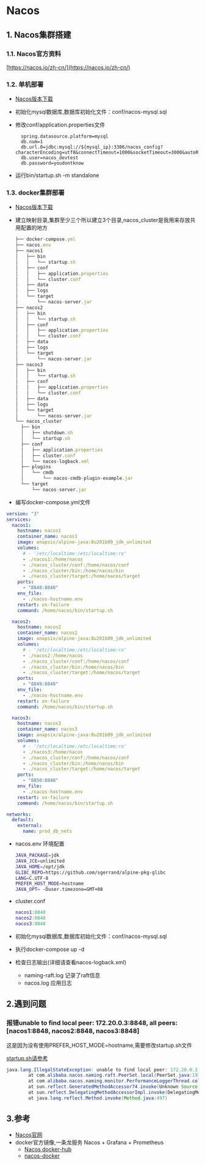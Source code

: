 # Nacos

## 1. Nacos集群搭建

### 1.1. Nacos官方资料

[https://nacos.io/zh-cn/](https://nacos.io/zh-cn/)

### 1.2. 单机部署

* [Nacos版本下载](https://github.com/alibaba/nacos/releases/)
* 初始化mysql数据库,数据库初始化文件：conf/nacos-mysql.sql
* 修改conf/application.properties文件

  ```text
    spring.datasource.platform=mysql
    db.num=1
    db.url.0=jdbc:mysql://${mysql_ip}:3306/nacos_config?characterEncoding=utf8&connectTimeout=1000&socketTimeout=3000&autoReconnect=true
    db.user=nacos_devtest
    db.password=youdontknow
  ```
* 运行bin/startup.sh -m standalone

### 1.3. docker集群部署

* [Nacos版本下载](https://github.com/alibaba/nacos/releases/)
* 建立映射目录,集群至少三个所以建立3个目录,nacos\_cluster是我用来存放共用配置的地方

  ```typescript
  ├── docker-compose.yml
  ├── nacos.env
  ├── nacos1
  │   ├── bin
  │   │   └── startup.sh
  │   ├── conf
  │   │   ├── application.properties
  │   │   └── cluster.conf
  │   ├── data
  │   ├── logs
  │   └── target
  │       └── nacos-server.jar
  ├── nacos2
  │   ├── bin
  │   │   └── startup.sh
  │   ├── conf
  │   │   ├── application.properties
  │   │   └── cluster.conf
  │   ├── data
  │   ├── logs
  │   └── target
  │       └── nacos-server.jar
  ├── nacos3
  │   ├── bin
  │   │   └── startup.sh
  │   ├── conf
  │   │   ├── application.properties
  │   │   └── cluster.conf
  │   ├── data
  │   ├── logs
  │   └── target
  │       └── nacos-server.jar
  └── nacos_cluster
    ├── bin
    │   ├── shutdown.sh
    │   └── startup.sh
    ├── conf
    │   ├── application.properties
    │   ├── cluster.conf
    │   └── nacos-logback.xml
    ├── plugins
    │   └── cmdb
    │       └── nacos-cmdb-plugin-example.jar
    └── target
        └── nacos-server.jar
  ```

* 编写docker-compose.yml文件

```yaml
version: "3"
services:
  nacos1:
    hostname: nacos1
    container_name: nacos1
    image: anapsix/alpine-java:8u201b09_jdk_unlimited
    volumes:
      # - '/etc/localtime:/etc/localtime:ro'
      - ./nacos1:/home/nacos
      - ./nacos_cluster/conf:/home/nacos/conf
      - ./nacos_cluster/bin:/home/nacos/bin
      - ./nacos_cluster/target:/home/nacos/target
    ports:
      - "8848:8848"
    env_file:
      - ./nacos-hostname.env
    restart: on-failure
    command: /home/nacos/bin/startup.sh

  nacos2:
    hostname: nacos2
    container_name: nacos2
    image: anapsix/alpine-java:8u201b09_jdk_unlimited
    volumes:
      # - '/etc/localtime:/etc/localtime:ro'
      - ./nacos2:/home/nacos
      - ./nacos_cluster/conf:/home/nacos/conf
      - ./nacos_cluster/bin:/home/nacos/bin
      - ./nacos_cluster/target:/home/nacos/target
    ports:
      - "8849:8848"
    env_file:
      - ./nacos-hostname.env
    restart: on-failure
    command: /home/nacos/bin/startup.sh

  nacos3:
    hostname: nacos3
    container_name: nacos3
    image: anapsix/alpine-java:8u201b09_jdk_unlimited
    volumes:
      # - '/etc/localtime:/etc/localtime:ro'
      - ./nacos3:/home/nacos
      - ./nacos_cluster/conf:/home/nacos/conf
      - ./nacos_cluster/bin:/home/nacos/bin
      - ./nacos_cluster/target:/home/nacos/target
    ports:
      - "8850:8848"
    env_file:
      - ./nacos-hostname.env
    restart: on-failure
    command: /home/nacos/bin/startup.sh

networks:
  default:
    external:
      name: prod_db_nets
```

* nacos.env 环境配置

  ```bash
  JAVA_PACKAGE=jdk
  JAVA_JCE=unlimited
  JAVA_HOME=/opt/jdk
  GLIBC_REPO=https://github.com/sgerrand/alpine-pkg-glibc
  LANG=C.UTF-8
  PREFER_HOST_MODE=hostname
  JAVA_OPT= -Duser.timezone=GMT+08
  ```

* cluster.conf

  ```lua
  nacos1:8848
  nacos2:8848
  nacos3:8848
  ```

* 初始化mysql数据库,数据库初始化文件：conf/nacos-mysql.sql
* 执行docker-compose up -d
* 检查日志输出\(详细请查看nacos-logback.xml\)
  * naming-raft.log 记录了raft信息
  * nacos.log 应用日志

## 2.遇到问题

### 报错unable to find local peer: 172.20.0.3:8848, all peers: \[nacos1:8848, nacos2:8848, nacos3:8848\]

这是因为没有使用PREFER\_HOST\_MODE=hostname,需要修改startup.sh文件

[startup.sh请参考](https://github.com/meteorice/gitbook-nacos/tree/afa7d74a8d5d403a2b6b650fc5dd89137e46e5fe/fixed/startup.sh)

```java
java.lang.IllegalStateException: unable to find local peer: 172.20.0.3:8848, all peers: [nacos1:8848, nacos2:8848, nacos3:8848]
        at com.alibaba.nacos.naming.raft.PeerSet.local(PeerSet.java:191)
        at com.alibaba.nacos.naming.monitor.PerformanceLoggerThread.collectmetrics(PerformanceLoggerThread.java:114)
        at sun.reflect.GeneratedMethodAccessor74.invoke(Unknown Source)
        at sun.reflect.DelegatingMethodAccessorImpl.invoke(DelegatingMethodAccessorImpl.java:43)
        at java.lang.reflect.Method.invoke(Method.java:497)
```

## 3.参考

* [Nacos官网](https://nacos.io/zh-cn/index.html)
* docker官方镜像,一条龙服务 Nacos + Grafana + Prometheus
  * [Nacos docker-hub](https://hub.docker.com/r/nacos/nacos-server)
  * [nacos-docker](https://www.github.com/nacos-group/nacos-docker) 

